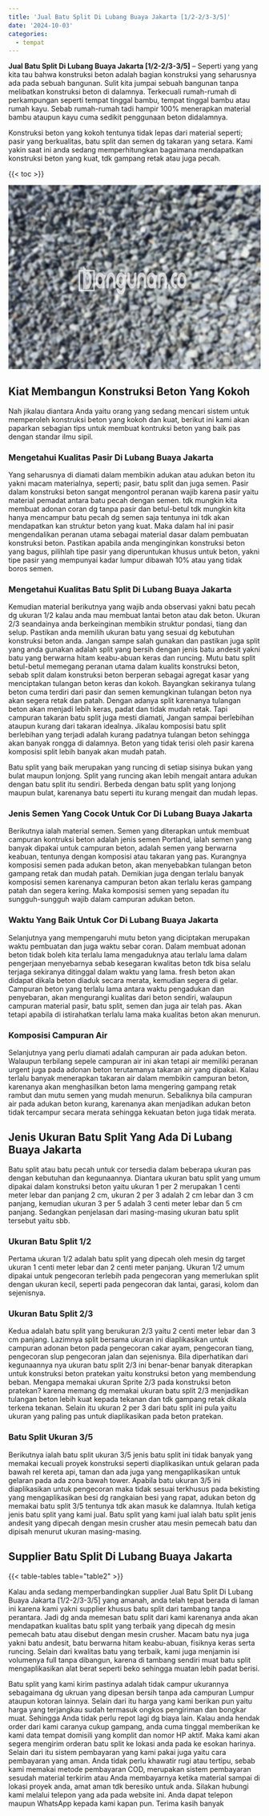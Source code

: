 ```yaml
---
title: 'Jual Batu Split Di Lubang Buaya Jakarta [1/2-2/3-3/5]'
date: '2024-10-03'
categories:
  - tempat
---
```


**Jual Batu Split Di Lubang Buaya Jakarta \[1/2-2/3-3/5\]** – Seperti yang yang kita tau bahwa konstruksi beton adalah bagian konstruksi yang seharusnya ada pada sebuah bangunan. Sulit kita jumpai sebuah bangunan tanpa melibatkan konstruksi beton di dalamnya. Terkecuali rumah-rumah di perkampungan seperti tempat tinggal bambu, tempat tinggal bambu atau rumah kayu. Sebab rumah-rumah tadi hampir 100% menerapkan material bambu ataupun kayu cuma sedikit penggunaan beton didalamnya.

Konstruksi beton yang kokoh tentunya tidak lepas dari material seperti; pasir yang berkualitas, batu split dan semen dg takaran yang setara. Kami yakin saat ini anda sedang memperhitungkan bagaimana mendapatkan konstruksi beton yang kuat, tdk gampang retak atau juga pecah.

{{< toc >}}

![Jual Batu Split Di Lubang Buaya Jakarta [1/2-2/3-3/5]](/images/jual-batu-split-04.png)

## Kiat Membangun Konstruksi Beton Yang Kokoh

Nah jikalau diantara Anda yaitu orang yang sedang mencari sistem untuk memperoleh konstruksi beton yang kokoh dan kuat, berikut ini kami akan paparkan sebagian tips untuk membuat kontruksi beton yang baik pas dengan standar ilmu sipil.

### Mengetahui Kualitas Pasir Di Lubang Buaya Jakarta

Yang seharusnya di diamati dalam membikin adukan atau adukan beton itu yakni macam materialnya, seperti; pasir, batu split dan juga semen. Pasir dalam konstruksi beton sangat mengontrol peranan wajib karena pasir yaitu material pemadat antara batu pecah dengan semen. tdk mungkin kita membuat adonan coran dg tanpa pasir dan betul-betul tdk mungkin kita hanya mencampur batu pecah dg semen saja tentunya ini tdk akan mendapatkan kan struktur beton yang kuat. Maka dalam hal ini pasir mengendalikan peranan utama sebagai material dasar dalam pembuatan konstruksi beton. Pastikan apabila anda menginginkan konstruksi beton yang bagus, pilihlah tipe pasir yang diperuntukan khusus untuk beton, yakni tipe pasir yang mempunyai kadar lumpur dibawah 10% atau yang tidak boros semen.

### Mengetahui Kualitas Batu Split Di Lubang Buaya Jakarta

Kemudian material berikutnya yang wajib anda observasi yakni batu pecah dg ukuran 1/2 kalau anda mau membuat lantai beton atau dak beton. Ukuran 2/3 seandainya anda berkeinginan membikin struktur pondasi, tiang dan selup. Pastikan anda memilih ukuran batu yang sesuai dg kebutuhan konstruksi beton anda. Jangan sampe salah gunakan dan pastikan juga split yang anda gunakan adalah split yang bersih dengan jenis batu andesit yakni batu yang berwarna hitam keabu-abuan keras dan runcing. Mutu batu split betul-betul memegang peranan utama dalam kualits konstruksi beton, sebab split dalam konstruksi beton berperan sebagai agregat kasar yang menciptakan tulangan beton keras dan kokoh. Bayangkan sekiranya tulang beton cuma terdiri dari pasir dan semen kemungkinan tulangan beton nya akan segera retak dan patah. Dengan adanya split karenanya tulangan beton akan menjadi lebih keras, padat dan tidak mudah retak. Tapi campuran takaran batu split juga mesti diamati, Jangan sampai berlebihan ataupun kurang dari takaran idealnya. Jikalau komposisi batu split berlebihan yang terjadi adalah kurang padatnya tulangan beton sehingga akan banyak rongga di dalamnya. Beton yang tidak terisi oleh pasir karena komposisi split lebih banyak akan mudah patah.

Batu split yang baik merupakan yang runcing di setiap sisinya bukan yang bulat maupun lonjong. Split yang runcing akan lebih mengait antara adukan dengan batu split itu sendiri. Berbeda dengan batu split yang lonjong maupun bulat, karenanya batu seperti itu kurang mengait dan mudah lepas.

### Jenis Semen Yang Cocok Untuk Cor Di Lubang Buaya Jakarta

Berikutnya ialah material semen. Semen yang diterapkan untuk membuat campuran kontruksi beton adalah jenis semen Portland, ialah semen yang banyak dipakai untuk campuran beton, adalah semen yang berwarna keabuan, tentunya dengan komposisi atau takaran yang pas. Kurangnya komposisi semen pada adukan beton, akan menyebabkan tulangan beton gampang retak dan mudah patah. Demikian juga dengan terlalu banyak komposisi semen karenanya campuran beton akan terlalu keras gampang patah dan segera kering. Maka komposisi semen yang sepadan itu sungguh-sungguh wajib dalam campuran adukan beton.

### Waktu Yang Baik Untuk Cor Di Lubang Buaya Jakarta

Selanjutnya yang mempengaruhi mutu beton yang diciptakan merupakan waktu pembuatan dan juga waktu sebar coran. Dalam membuat adonan beton tidak boleh kita terlalu lama mengaduknya atau terlalu lama dalam pengerjaan menyebarnya sebab kesegaran kwalitas beton tdk bisa selalu terjaga sekiranya ditinggal dalam waktu yang lama. fresh beton akan didapat dikala beton diaduk secara merata, kemudian segera di gelar. Campuran beton yang terlalu lama antara waktu pengadukan dan penyebaran, akan mengurangi kualitas dari beton sendiri, walaupun campuran material pasir, batu split, semen dan juga air telah pas. Akan tetapi apabila di istirahatkan terlalu lama maka kualitas beton akan menurun.

### Komposisi Campuran Air

Selanjutnya yang perlu diamati adalah campuran air pada adukan beton. Walaupun terbilang sepele campuran air ini akan tetapi air memiliki peranan urgent juga pada adonan beton terutamanya takaran air yang dipakai. Kalau terlalu banyak menerapkan takaran air dalam membikin campuran beton, karenanya akan menghasilkan beton lama mengering gampang retak rambut dan mutu semen yang mudah menurun. Sebaliknya bila campuran air pada adukan beton kurang, karenanya akan menjadikan adukan beton tidak tercampur secara merata sehingga kekuatan beton juga tidak merata.

## Jenis Ukuran Batu Split Yang Ada Di Lubang Buaya Jakarta

Batu split atau batu pecah untuk cor tersedia dalam beberapa ukuran pas dengan kebutuhan dan kegunaannya. Diantara ukuran batu split yang umum dipakai dalam konstruksi beton yaitu ukuran 1 per 2 merupakan 1 centi meter lebar dan panjang 2 cm, ukuran 2 per 3 adalah 2 cm lebar dan 3 cm panjang, kemudian ukuran 3 per 5 adalah 3 centi meter lebar dan 5 cm panjang. Sedangkan penjelasan dari masing-masing ukuran batu split tersebut yaitu sbb.

### Ukuran Batu Split 1/2

Pertama ukuran 1/2 adalah batu split yang dipecah oleh mesin dg target ukuran 1 centi meter lebar dan 2 centi meter panjang. Ukuran 1/2 umum dipakai untuk pengecoran terlebih pada pengecoran yang memerlukan split dengan ukuran kecil, seperti pada pengecoran dak lantai, garasi, kolom dan sejenisnya.

### Ukuran Batu Split 2/3

Kedua adalah batu split yang berukuran 2/3 yaitu 2 centi meter lebar dan 3 cm panjang. Lazimnya split bersama ukuran ini diaplikasikan untuk campuran adonan beton pada pengecoran cakar ayam, pengecoran tiang, pengecoran slup pengecoran jalan dan sejenisnya. Bila diperhatikan dari kegunaannya nya ukuran batu split 2/3 ini benar-benar banyak diterapkan untuk konstruksi beton pratekan yaitu konstruksi beton yang membendung beban. Mengapa memakai ukuran Sprite 2/3 pada konstruksi beton pratekan? karena memang dg memakai ukuran batu split 2/3 menjadikan tulangan beton lebih kuat kepada tekanan dan tdk gampang retak dikala terkena tekanan. Selain itu ukuran 2 per 3 dari batu split ini pula yaitu ukuran yang paling pas untuk diaplikasikan pada beton pratekan.

### Batu Split Ukuran 3/5

Berikutnya ialah batu split ukuran 3/5 jenis batu split ini tidak banyak yang memakai kecuali proyek konstruksi seperti diaplikasikan untuk gelaran pada bawah rel kereta api, taman dan ada juga yang mengaplikasikan untuk gelaran pada ada zona bawah tower. Apabila batu ukuran 3/5 ini diaplikasikan untuk pengecoran maka tidak sesuai terkhusus pada bekisting yang mengaplikasikan besi dg rangkaian besi yang rapat, adukan beton dg memakai batu split 3/5 tentunya tdk akan masuk ke dalamnya. Itulah ketiga jenis batu split yang kami jual. Batu split yang kami jual ialah batu split jenis andesit yang dipecah dengan mesin crusher atau mesin pemecah batu dan dipisah menurut ukuran masing-masing.

## Supplier Batu Split Di Lubang Buaya Jakarta

{{< table-tables table="table2" >}}

Kalau anda sedang memperbandingkan supplier Jual Batu Split Di Lubang Buaya Jakarta \[1/2-2/3-3/5\] yang amanah, anda telah tepat berada di laman ini karena kami yakni supplier khusus batu split dari tambang tanpa perantara. Jadi dg anda memesan batu split dari kami karenanya anda akan mendapatkan kualitas batu split yang terbaik yang dipecah dg mesin pemecah batu atau disebut dengan mesin crusher. Macam batu nya juga yakni batu andesit, batu berwarna hitam keabu-abuan, fisiknya keras serta runcing. Selain dari kwalitas batu yang terbaik, kami juga menjamin isi volumenya full tanpa dibangun, karena di tambang sendiri muat batu split mengaplikasikan alat berat seperti beko sehingga muatan lebih padat berisi.

Batu split yang kami kirim pastinya adalah tidak campur ukurannya sebagaimana dg ukruan yang dipesan bersih tanpa ada campuran Lumpur ataupun kotoran lainnya. Selain dari itu harga yang kami berikan pun yaitu harga yang terjangkau sudah termasuk ongkos pengiriman dan bongkar muat. Sehingga Anda tidak perlu repot lagi dg biaya lain. Kalau anda hendak order dari kami caranya cukup gampang, anda cuma tinggal memberikan ke kami data tempat domisili yang komplit dan nomor HP aktif. Maka kami akan segera mengirim orderan batu split ke lokasi anda pada ke esokan harinya. Selain dari itu sistem pembayaran yang kami pakai juga yaitu cara pembayaran yang aman. Anda tidak perlu khawatir rugi atau tertipu, sebab kami memakai metode pembayaran COD, merupakan sistem pembayaran sesudah material terkirim atau Anda membayarnya ketika material sampai di lokasi proyek anda, amat aman tdk beresiko untuk anda. Silakan hubungi kami melalui telepon yang ada pada website ini. Anda dapat telepon maupun WhatsApp kepada kami kapan pun. Terima kasih banyak
